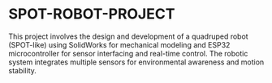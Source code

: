 # SPOT-ROBOT-PROJECT
This project involves the design and development of a quadruped robot (SPOT-like) using SolidWorks for mechanical modeling and ESP32 microcontroller for sensor interfacing and real-time control. The robotic system integrates multiple sensors for environmental awareness and motion stability.
